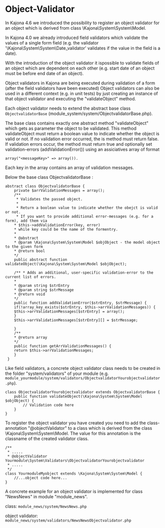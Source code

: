 # Object-Validator
In Kajona 4.6 we introduced the possibility to register an object validator for an object which is derived from class \Kajona\System\System\Model.

In Kajona 4.0 we already introduced field validators which validate the values of a single form field (e.g. the validator '\Kajona\System\System\Date_validator' validates if the value in the field is a date).

With the introduction of the object validator it ispossible to validate fields of an object which are dependent on each other (e.g. start date of an object must be before end date of an object).

Object validators in Kajona are being executed during validation of a form (after the field validators have been executed)
Object validators can also be used in a different context (e.g. in unit tests) by just creating an instance of that object validator and executing the "validateObject" method.

Each object validator needs to extend the abstract base class ``ObjectvalidatorBase`` (module_system/system/ObjectvalidatorBase.php).

The base class contains exactly one abstract method "validateObject" which gets as parameter the object to be validated. This method validateObject must return a boolean value to indicate whether the object is valid or not.
If no validation error occurred, the is method must return false.
If validation errors occur, the method must return true and optionally set validation-errors (addValidationError()) using an assiciatives array of format
	
	array("<messageKey>" => array()).

Each key in the array contains an array of validation messages.

Below the base class ObjectvalidatorBase :
 
	abstract class ObjectvalidatorBase {
		private $arrValidationMessages = array();
		/**
		 * Validates the passed object.
		 *
		​ * Return a boolean value to indicate whether the obejct is valid or not.
		 * If you want to provide additional error-messages (e.g. for a form), add them via
		* $this->addValidationError(key, error)
		* while key could be the name of the formentry.
		*
		* @abstract
		* @param \Kajona\System\System\Model $objObject - the model object to the given form
		* @return bool
		*/
		public abstract function validateObject(\Kajona\System\System\Model $objObject);

		/** * Adds an additional, user-specific validation-error to the current list of errors.
		*
		* @param string $strEntry
		* @param string $strMessage
		* @return void
		*/
		public function addValidationError($strEntry, $strMessage) {
		if(!array_key_exists($strEntry, $this->arrValidationMessages)) {
		$this->arrValidationMessages[$strEntry] = array();
		}
		$this->arrValidationMessages[$strEntry][] = $strMessage;
		
		}
		/**
		* @return array
		*/
		public function getArrValidationMessages() {
		return $this->arrValidationMessages;
		​}
	​ }
 

Like field validators, a concrete object validator class needs to be created in the folder "system/validators" of your module (e.g. ``module_yourmodule/system/validators/ObjectvalidatorYourobjectvalidator.php``).

 
	class ObjectvalidatorYourobjectvalidator extends ObjectvalidatorBase {
	    public function validateObject(\Kajona\System\System\Model $objObject) {
	        // Validation code here
	    }
	} 
	 

To register the object validator you have created  you need to add the class-annotation "@objectValidator" to a class which is derived from the class \Kajona\System\System\Model. The value for this annotation is the classname of the created validator class.
 
	/**
	 * .....
	 * @objectValidator Yourmodule\System\Validators\ObjectvalidatorYourobjectvalidator
	 * .....
	 */
	class YourmoduleMyobject extends \Kajona\System\System\Model {
	    //...object code here...
	} 
 
A concrete example for an object validator is implemented  for class "NewsNews" in module "module_news".

class: ``module_news/system/NewsNews.php``

object validator: ``module_news/system/validators/NewsNewsObjectvalidator.php``

 
